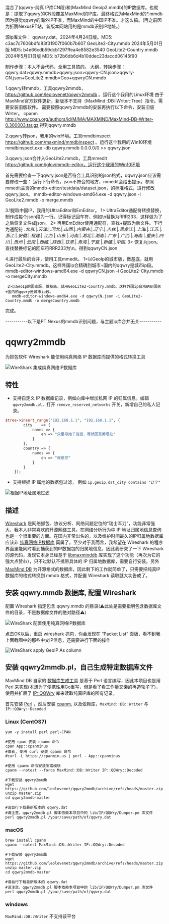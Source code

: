 混合了(qqwry-纯真 IP库CN段)和(MaxMind Geoip2.mmdb)的IP数据库。也就是：提取了qqwry的CN段覆盖MaxMind的IP库。最终格式为MaxMind的*.mmdb
因为感觉qqwry的海外IP不准，而MaxMind的中国IP不准。才这么搞。(再之前因为折腾NexusPT站，新版本网站用的是mmdb识别IP地址。)

源ip库文件：
qqwary.dat，2024年4月24日版。MD5: c3ac7c7606bdfd83f31907f060b7b607
GeoLite2-City.mmdb 2024年5月01日版 MD5: b4e66cdb59dcb1297ffea4e8582e3540
GeoLite2-Country.mmdb 2024年5月01日版 MD5: b72b6db6d4b10ddec23daccd06145f90


制作步骤：本人不会代码，全用工具搞的。
大纲，转换步骤：qqwry.dat>qqwry.mmdb>qqwry.json>qqwry-CN.json>qqwry-CN.json+GeoLite2.mmdb=Geo+qqwryCN.mmdb

1.qqwry转mmdb，工具qqwry2mmdb，https://github.com/leolovenet/qqwry2mmdb 。运行这个我用的Linux环境
  由于MaxMind官方软件更新，新版本不支持（MaxMind::DB::Writer::Tree）指令。需要安装旧版软件。
  需要按照qqwry2mmdb的安装再执行以下命令，安装旧版Writer。
  cpanm http://www.cpan.org/authors/id/M/MA/MAXMIND/MaxMind-DB-Writer-0.300003.tar.gz
  得到qqwry.mmdb
  
2.qqwry转json，我用的win环境。工具mmdbinspect  https://github.com/maxmind/mmdbinspect 。运行这个我用的Win10环境
  mmdbinspect.exe -db qqwry.mmdb 0.0.0.0/0 >> qqwry.json

3.qqwry.json合并入GeoLite2.mmdb，工具mmedit https://github.com/iglov/mmdb-editor。运行这个我用的Win10环境

  首先需要检查一下qqwry.json是否符合工具识别的json格式，qqwry.json应该需要修改一些：
  运行下行命令，json不符合的地方，mmedit会给出提示。参照mmedit主页的mmdb-editor/testdata/dataset.json，的标准格式，进行修改qqwry.json。
  mmdb-editor-windows-amd64.exe -d qqwry.json -i GeoLite2.mmdb -o merge.mmdb
  
  3.1提取中国IP，我用的UltraEditor和EmEditor。
     1> UltraEditor通配符转换替换，制作成每个json段为一行。记得标记回车符，例如\n替换为RRR233，这样做为了之后恢复文件成json。
     2> 再用EmEditor使用通配符，查找+提取为新文件。下行为通配符
     .*北京.*|.*天津.*|.*河北.*|.*山西.*|.*内蒙古.*|.*辽宁.*|.*吉林.*|.*黑龙江.*|.*上海.*|.*江苏.*|.*浙江.*|.*安徽.*|.*福建.*|.*江西.*|.*山东.*|.*河南.*|.*湖北.*|.*湖南.*|.*广东.*|.*广西.*|.*海南.*|.*重庆.*|.*四川.*|.*贵州.*|.*云南.*|.*西藏.*|.*陕西.*|.*甘肃.*|.*青海.*|.*宁夏.*|.*新疆.*|.*中国.*
     3> 恢复为json。查找替换标记的回车符RRR233为\n。得到qqwryCN.json

  4.进行最后的合并，使用工具mmedit。
     1>以GeoIp的城市版，做基底，就用GeoLite2-City.mmdb。这样外国ip会精确到城市+国内的qqwry是城市ip段。
        mmdb-editor-windows-amd64.exe -d qqwryCN.json -i GeoLite2-City.mmdb -o mergeCity.mmdb
   
     2>以GeoIp的国家版，做基底，就用GeoLite2-Country.mmdb。这样外国ip会精确到国家+国内的qqwry是城市ip段。
       mmdb-editor-windows-amd64.exe -d qqwryCN.json -i GeoLite2-Country.mmdb -o mergeCountry.mmdb

完成。


 
 
 
-----------以下是PT Nexus的mmdb识别问题，与主题ip库合并无关-----------
















# qqwry2mmdb
 为抓包软件 Wireshark 能使用纯真网络 IP 数据库而提供的格式转换工具

![WireShark 集成纯真网络IP数据库](./wireshark-with-qqwry-ip-data.jpg)

## 特性

* 支持自定义 IP 数据库记录，例如向库中增加私网 IP 的归属信息。编辑 `qqwry2mmdb.pl`，打开 `remove_reserved_networks` 开关，新增自己的私人记录。

```perl
$tree->insert_range("192.168.1.1", "192.168.1.1", {
        city    => {
            names => {
                en => "众里寻她千百度，蓦然回首阑珊处"
            }
        },
        country => {
            names => {
                en => "就是您"
            }
        }
    });
```

* 支持根据 IP 属地的数据包过滤， 例如 `ip.geoip.dst_city contains "辽宁"`

![根据IP地址属地过滤](./wireshark-filter.jpg)

## 描述

[Wireshark](https://www.wireshark.org/) 是网络抓包、协议分析、网络问题定位的"瑞士军刀"，功能非常强大，我本人非常喜欢的开源网络工具。在网络分析行为中 IP 地址归属地信息查询也是一个很重要的方面。在国内非常出名的，以及维护时间最久的IP归属地数据库应该非 [纯真网络IP数据库](http://www.cz88.net/ip/) 莫属了。至少对于我而言，我希望在 Wireshark 的程序界面里能同时看到捕获到的IP数据包的归属地信息，因此我研究了一下 Wireshark 的源代码，发现它本身已经基于 [libmaxminddb](https://github.com/maxmind/libmaxminddb) 库实现了这个功能（再次为它的强大点赞👍），只不过默认不携带具体的 IP 归属地数据库，需要自行安装。另外 [MaxMind DB](https://github.com/maxmind/MaxMind-DB/blob/master/MaxMind-DB-spec.md) 为开源格式的数据库，因此剩下的工作就简单了，只需要把纯真IP数据库的格式转换到 mmdb 格式，并配置 Wireshark 读取就大功告成了。


## 安装 qqwry.mmdb 数据库, 配置 Wireshark

配置 Wireshark 指定包含 qqwry.mmdb 的目录(⚠️此处是需要指明包含数据库文件的目录，不是数据库文件的绝对路径⚠️)

![WireShark 配置使用纯真网络IP数据库](./wireshark-config.jpg)

点击OK以后，重启 wireshark 抓包，你会发现在 “Packet List” 面版，看不到我上面截图中的那些中文IP信息，还需要进行下面的操作

![WireShark apply GeoIP As column](./wireshark-config-as-column.jpg)
## 安装 qqwry2mmdb.pl，自己生成特定数据库文件

MaxMind DB 自家的 [数据库生成工具](https://github.com/maxmind/MaxMind-DB-Writer-perl) 是基于 Perl 语言编写，因此本项目也是用 Perl 来实现(本想为了便携性用Go重写，但是看了看工作量又懒的再造轮子了)，使用并扩展了 [IP::QQWry](https://metacpan.org/pod/IP::QQWry) 库来读取纯真IP库的所有记录。

首先安装 [Perl](https://www.perl.org/get.html) ，然后安装 [cpanm](https://cpanmin.us/), 以及依赖库，`MaxMind::DB::Writer` 与 `IP::QQWry::Decoded`

### Linux (CentOS7)

```shell
yum -y install perl perl-CPAN

#使用 cpan 安装 cpanm 命令
cpan App::cpanminus
#或者, 使用 curl 安装 cpanm 命令
#curl -L https://cpanmin.us | perl - App::cpanminus

#使用 cpanm 命令安装所需模块
cpanm --notest --force MaxMind::DB::Writer IP::QQWry::Decoded

#下载安装 qqwry2mmdb
wget https://github.com/leolovenet/qqwry2mmdb/archive/refs/heads/master.zip
unzip master.zip
cd qqwry2mmdb-master

#请自行下载最新版本的 qqwry.dat
#请注意，qqwry2mmdb.pl 脚本依赖本项目中的 lib/IP/QQWry/Dumper.pm 库文件
perl qqwry2mmdb.pl /your/save/path/of/qqwry.dat
```

### macOS

```shell
brew install cpanm
cpanm --notest MaxMind::DB::Writer IP::QQWry::Decoded

#下载安装 qqwry2mmdb
wget https://github.com/leolovenet/qqwry2mmdb/archive/refs/heads/master.zip
unzip master.zip
cd qqwry2mmdb-master

#请自行下载最新版本的 qqwry.dat
#请注意，qqwry2mmdb.pl 脚本依赖本项目中的 lib/IP/QQWry/Dumper.pm 库文件
perl qqwry2mmdb.pl /your/save/path/of/qqwry.dat
```

### windows

`MaxMind::DB::Writer` 不支持该平台
